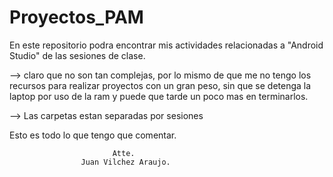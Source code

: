 # Proyectos_PAM
En este repositorio podra encontrar mis actividades relacionadas a "Android Studio"
de las sesiones de clase.

--> claro que no son tan complejas, por lo mismo de que me no tengo los recursos 
para realizar proyectos con un gran peso, sin que se detenga la laptop por uso de
la ram y puede que tarde un poco mas en terminarlos.

--> Las carpetas estan separadas por sesiones

Esto es todo lo que tengo que comentar.

                           Atte.
                    Juan Vilchez Araujo.

